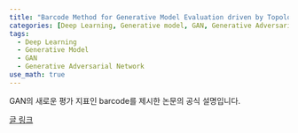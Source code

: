 ```yaml
---
title: "Barcode Method for Generative Model Evaluation driven by Topological Data Analysis"
categories: [Deep Learning, Generative model, GAN, Generative Adversarial Network]
tags:
  - Deep Learning
  - Generative Model
  - GAN
  - Generative Adversarial Network
use_math: true
---
```

GAN의 새로운 평가 지표인 barcode를 제시한 논문의 공식 설명입니다.

[글 링크](https://www.notion.so/Barcode-Method-for-Generative-Model-Evaluation-driven-by-Topological-Data-Analysis-ca80aacfbf514dcb99c236126eae23b6)

